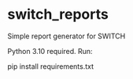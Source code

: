 # switch_reports
Simple report generator for SWITCH

Python 3.10 required. Run:

pip install requirements.txt
